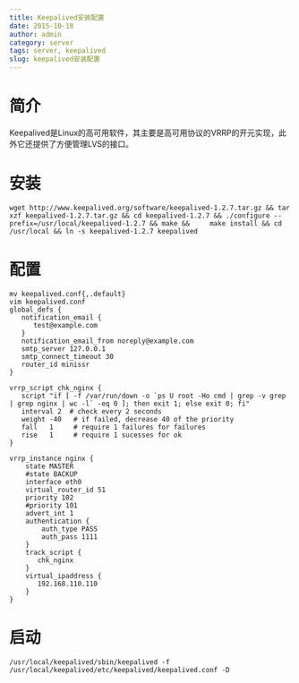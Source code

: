 ```yaml
---
title: Keepalived安装配置
date: 2015-10-18
author: admin
category: server
tags: server, keepalived
slug: keepalived安装配置
---
```



# 简介

Keepalived是Linux的高可用软件，其主要是高可用协议的VRRP的开元实现，此外它还提供了方便管理LVS的接口。 
 
# 安装

    wget http://www.keepalived.org/software/keepalived-1.2.7.tar.gz && tar xzf keepalived-1.2.7.tar.gz && cd keepalived-1.2.7 && ./configure --prefix=/usr/local/keepalived-1.2.7 && make &&     make install && cd /usr/local && ln -s keepalived-1.2.7 keepalived

# 配置
```
mv keepalived.conf{,.default}
vim keepalived.conf
global_defs {
   notification_email {
      test@example.com
   }
   notification_email_from noreply@example.com
   smtp_server 127.0.0.1
   smtp_connect_timeout 30
   router_id minissr
}

vrrp_script chk_nginx {
   script "if [ -f /var/run/down -o `ps U root -Ho cmd | grep -v grep | grep nginx | wc -l` -eq 0 ]; then exit 1; else exit 0; fi"
   interval 2  # check every 2 seconds
   weight -40   # if failed, decrease 40 of the priority
   fall   1     # require 1 failures for failures
   rise   1     # require 1 sucesses for ok
}

vrrp_instance nginx {
    state MASTER
    #state BACKUP
    interface eth0
    virtual_router_id 51
    priority 102
    #priority 101
    advert_int 1
    authentication {
        auth_type PASS
        auth_pass 1111
    }
    track_script {
       chk_nginx
    }
    virtual_ipaddress {
       192.168.110.110
    }
}
```

# 启动
    /usr/local/keepalived/sbin/keepalived -f /usr/local/keepalived/etc/keepalived/keepalived.conf -D
